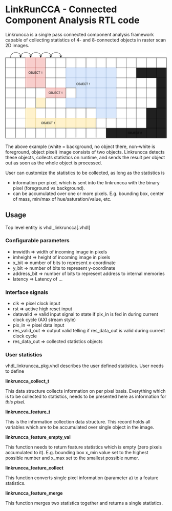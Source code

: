 # LinkRunCCA - Connected Component Analysis RTL code

Linkruncca is a single pass connected component analysis framework capable of collecting statistics of 4- and 8-connected objects in raster scan 2D images.

![Alt text](linkruncca.drawio.svg)

The above example (white = background, no object there, non-white is foreground, object pixel) image consists of two objects. Linkruncca detects these objects, collects statistics on runtime, and sends the result per object out as soon as the whole object is processed.

User can customize the statistics to be collected, as long as the statistics is
- information per pixel, which is sent into the linkruncca with the binary pixel (foreground vs background).
- can be accumulated over one or more pixels.
E.g. bounding box, center of mass, min/max of hue/saturation/value, etc.

## Usage
Top level entity is vhdl_linkruncca[.vhdl]

### Configurable parameters
- imwidth => width of incoming image in pixels
- imheight => height of incoming image in pixels
- x_bit => number of bits to represent x-coordinate
- y_bit => number of bits to represent y-coordinate
- address_bit => number of bits to represent address to internal memories
- latency => Latency of ...

### Interface signals
- clk => pixel clock input
- rst => active high reset input
- datavalid => valid input signal to state if pix_in is fed in during current clock cycle (AXI stream style)
- pix_in => pixel data input
- res_valid_out => output valid telling if res_data_out is valid during current clock cycle
- res_data_out => collected statistics objects

### User statistics

vhdl_linkruncca_pkg.vhdl describes the user defined statistics. User needs to define

**linkruncca_collect_t**

This data structure collects information on per pixel basis. Everything which is to be collected to statistics, needs to be presented here as information for _this pixel_.

**linkruncca_feature_t**

This is the information collection data structure. This record holds all variables which are to be accumulated over single object in the image.

**linkruncca_feature_empty_val**

This function needs to return feature statistics which is empty (zero pixels accumulated to it). E.g. bounding box x_min value set to the highest possible number and x_max set to the smallest possible numer.

**linkruncca_feature_collect**

This function converts single pixel information (parameter a) to a feature statistics.

**linkruncca_feature_merge**

This function merges two statistics together and returns a single statistics.